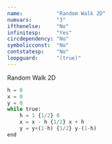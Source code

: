 ```yaml
---
name:           "Random Walk 2D"
numvars:        "3"
ifthenelse:     "No"
infinitesp:     "Yes"
circdependency: "No"
symbolicconst:  "No"
contstatesp:    "No"
loopguard:      "(true)"
---
```


Random Walk 2D

```python
h = 0
x = 0
y = 0
while true:
    h = 1 {1/2} 0
    x = x - h {1/2} x + h
    y = y+(1-h) {1/2} y-(1-h)
end
```
